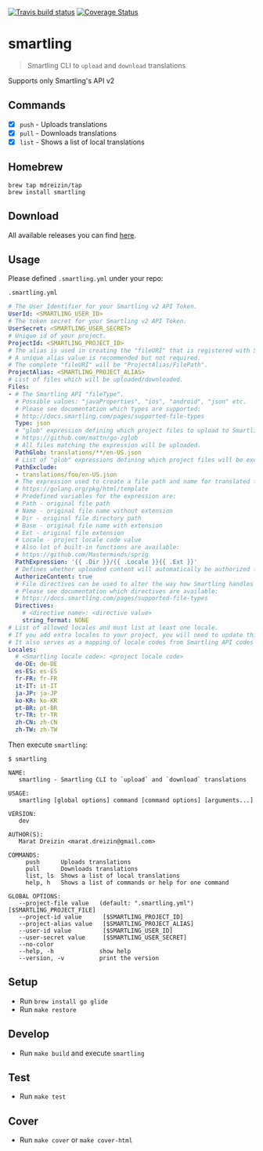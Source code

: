 [![Travis build status](http://img.shields.io/travis/mdreizin/smartling/master.svg?style=flat-square)](https://travis-ci.org/mdreizin/smartling)
[![Coverage Status](https://img.shields.io/coveralls/mdreizin/smartling/master.svg?style=flat-square)](https://coveralls.io/r/mdreizin/smartling?branch=master)

<a name="smartling"></a>
# smartling
> Smartling CLI to `upload` and `download` translations

Supports only Smartling's API v2

<a name="smartling-commands"></a>
## Commands

- [x] `push` - Uploads translations
- [x] `pull` - Downloads translations
- [x] `list` - Shows a list of local translations

<a name="smartling-homebrew"></a>
## Homebrew

```
brew tap mdreizin/tap
brew install smartling
```

<a name="smartling-download"></a>
## Download

All available releases you can find [here](https://github.com/mdreizin/smartling/releases).

<a name="smartling-usage"></a>
## Usage

Please defined `.smartling.yml` under your repo:

`.smartling.yml`

```yml
# The User Identifier for your Smartling v2 API Token.
UserId: <SMARTLING_USER_ID>
# The token secret for your Smartling v2 API Token.
UserSecret: <SMARTLING_USER_SECRET>
# Unique id of your project.
ProjectId: <SMARTLING_PROJECT_ID>
# The alias is used in creating the "fileURI" that is registered with Smartling for uploaded files.
# A unique alias value is recommended but not required.
# The complete "fileURI" will be "ProjectAlias/FilePath".
ProjectAlias: <SMARTLING_PROJECT_ALIAS>
# List of files which will be uploaded/downloaded.
Files:
- # The Smartling API "fileType".
  # Possible values: "javaProperties", "ios", "android", "json" etc.
  # Please see documentation which types are supported:
  # http://docs.smartling.com/pages/supported-file-types
  Type: json
  # "glob" expression defining which project files to upload to Smartling:
  # https://github.com/mattn/go-zglob
  # All files matching the expression will be uploaded.
  PathGlob: translations/**/en-US.json
  # List of "glob" expressions defining which project files will be excluded from upload.
  PathExclude:
  - translations/foo/en-US.json
  # The expression used to create a file path and name for translated files:
  # https://golang.org/pkg/html/template
  # Predefined variables for the expression are:
  # Path - original file path
  # Name - original file name without extension
  # Dir - original file directory path
  # Base - original file name with extension
  # Ext - original file extension
  # Locale - project locale code value
  # Also lot of built-in functions are available:
  # https://github.com/Masterminds/sprig
  PathExpression: '{{ .Dir }}/{{ .Locale }}{{ .Ext }}'
  # Defines whether uploaded content will automatically be authorized for translation.
  AuthorizeContent: true
  # File directives can be used to alter the way how Smartling handles your files.
  # Please see documentation which directives are available:
  # https://docs.smartling.com/pages/supported-file-types
  Directives:
    # <directive name>: <directive value>
    string_format: NONE
# List of allowed locales and must list at least one locale.
# If you add extra locales to your project, you will need to update this file for the new locales.
# It also serves as a mapping of locale codes from Smartling API codes to the codes that are used in the project.
Locales:
  # <Smartling locale code>: <project locale code>
  de-DE: de-DE
  es-ES: es-ES
  fr-FR: fr-FR
  it-IT: it-IT
  ja-JP: ja-JP
  ko-KR: ko-KR
  pt-BR: pt-BR
  tr-TR: tr-TR
  zh-CN: zh-CN
  zh-TW: zh-TW

```

Then execute `smartling`:

`$ smartling`

```
NAME:
   smartling - Smartling CLI to `upload` and `download` translations

USAGE:
   smartling [global options] command [command options] [arguments...]

VERSION:
   dev

AUTHOR(S):
   Marat Dreizin <marat.dreizin@gmail.com>

COMMANDS:
     push      Uploads translations
     pull      Downloads translations
     list, ls  Shows a list of local translations
     help, h   Shows a list of commands or help for one command

GLOBAL OPTIONS:
   --project-file value   (default: ".smartling.yml") [$SMARTLING_PROJECT_FILE]
   --project-id value      [$SMARTLING_PROJECT_ID]
   --project-alias value   [$SMARTLING_PROJECT_ALIAS]
   --user-id value         [$SMARTLING_USER_ID]
   --user-secret value     [$SMARTLING_USER_SECRET]
   --no-color
   --help, -h             show help
   --version, -v          print the version

```

<a name="smartling-setup"></a>
## Setup

* Run `brew install go glide`
* Run `make restore`

<a name="smartling-develop"></a>
## Develop

* Run `make build` and execute `smartling`

<a name="smartling-test"></a>
## Test

* Run `make test`

<a name="smartling-cover"></a>
## Cover

* Run `make cover` or `make cover-html`
